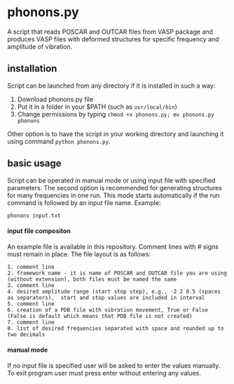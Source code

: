 # phonons.py


A script that reads POSCAR and OUTCAR files from VASP package and produces VASP files with deformed structures for specific frequency and amplitude of vibration. 

## installation
Script can be launched from any directory if it is installed in such a way:
1. Download phonons.py file
2. Put it in a folder in your $PATH (such as ```usr/local/bin```)
3. Change permissions by typing ```chmod +x phonons.py; mv phonons.py phonons```

Other option is to have the script in your working directory and launching it using command ```python phonons.py```.

## basic usage

Script can be operated in manual mode or using input file with specified parameters. The second option is recommended for generating structures for many frequencies in one run. This mode starts automatically if the run command is followed by an input file name. Example:
```
phonons input.txt
```

#### input file compositon
An example file is available in this repository. Comment lines with \# signs must remain in place. The file layout is as follows:
```
1. comment line
2. framework name - it is name of POSCAR and OUTCAR file you are using (without extension), both files must be named the same
3. comment line
4. desired amplitude range (start stop step), e.g., -2 2 0.5 (spaces as separators),  start and stop values are included in interval
5. comment line
6. creation of a PDB file with vibration movement, True or False (False is default which means that PDB file is not created)
7. comment line
8. list of desired frequencies separated with space and rounded up to two decimals 
```

#### manual mode
If no input file is specified user will be asked to enter the values manually. 
To exit program user must press enter without entering any values. 
